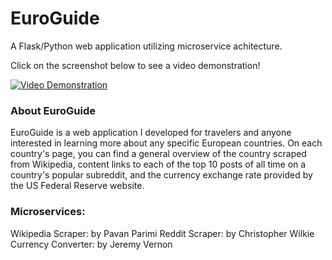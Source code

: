 # EuroGuide
A Flask/Python web application utilizing microservice achitecture.

Click on the screenshot below to see a video demonstration!

[![Video Demonstration](https://img.youtube.com/vi/2qtYZIh6Gtw/0.jpg)](https://www.youtube.com/watch?v=2qtYZIh6Gtw)

### About EuroGuide
EuroGuide is a web application I developed for travelers and anyone interested in learning more about any specific European countries. On each country's page, you can find a general overview of the country scraped from Wikipedia, content links to each of the top 10 posts of all time on a country's popular subreddit, and the currency exchange rate provided by the US Federal Reserve website.

### Microservices:
Wikipedia Scraper: by Pavan Parimi
Reddit Scraper: by Christopher Wilkie
Currency Converter: by Jeremy Vernon
